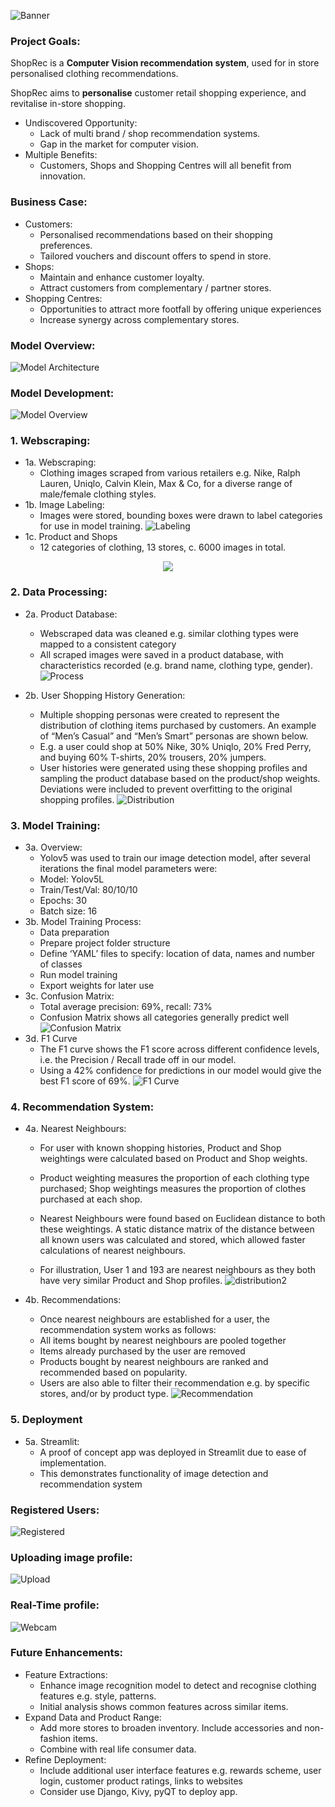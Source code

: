 ![Banner](/Deployment/images/Banner_4.png)

### Project Goals:

ShopRec is a **Computer Vision recommendation system**, used for in store personalised clothing recommendations.

ShopRec aims to **personalise** customer retail shopping experience, and revitalise in-store shopping.

- Undiscovered Opportunity:
  * Lack of multi brand / shop recommendation systems.
  * Gap in the market for computer vision.
- Multiple Benefits: 
  * Customers, Shops and Shopping Centres will all benefit from innovation.

### Business Case:

- Customers:
  * Personalised recommendations based on their shopping preferences.
  * Tailored vouchers and discount offers to spend in store.
- Shops:
  * Maintain and enhance customer loyalty.
  * Attract customers from complementary / partner stores.
- Shopping Centres:
  * Opportunities to attract more footfall by offering unique experiences
  * Increase synergy across complementary stores.


### Model Overview:
![Model Architecture](/Deployment/images/architecture.jpg)


### Model Development:
![Model Overview](/Deployment/images/overview.jpg)

### 1. Webscraping:
- 1a. Webscraping:
  * Clothing images scraped from various retailers e.g. Nike, Ralph Lauren, Uniqlo, Calvin Klein, Max & Co, for a diverse range of male/female clothing styles. 
- 1b. Image Labeling:
  * Images were stored, bounding boxes were drawn to label categories for use in model training.
![Labeling](Deployment/images/labeling.jpg)
- 1c. Product and Shops
  * 12 categories of clothing, 13 stores, c. 6000 images in total.

<p align="center">
  <img src="Deployment/images/chart.jpg">
</p>
<!-- ![Chart](Deployment/images/chart.jpg) -->

### 2. Data Processing:
- 2a. Product Database:
  * Webscraped data was cleaned e.g. similar clothing types were mapped to a consistent category
  * All scraped images were saved in a product database, with characteristics recorded (e.g. brand name, clothing type, gender).
![Process](Deployment/images/data_process.jpg)

- 2b. User Shopping History Generation:
  * Multiple shopping personas were created to represent the distribution of clothing items purchased by customers. An example of “Men’s Casual” and “Men’s Smart” personas are      shown below.
  * E.g. a user could shop at 50% Nike, 30% Uniqlo, 20% Fred Perry, and buying 60% T-shirts, 20% trousers, 20% jumpers.
  * User histories were generated using these shopping profiles and sampling the product database based on the product/shop weights. Deviations were included to prevent              overfitting to the original shopping profiles.
![Distribution](Deployment/images/distribution.jpg)

### 3. Model Training:
- 3a. Overview:
  * Yolov5 was used to train our image detection model, after several iterations the final model parameters were:
  * Model: Yolov5L
  * Train/Test/Val: 80/10/10
  * Epochs: 30
  * Batch size: 16
- 3b. Model Training Process:
  * Data preparation
  * Prepare project folder structure
  * Define ‘YAML’ files to specify: location of data, names and number of classes
  * Run model training
  * Export weights for later use
- 3c. Confusion Matrix:
  * Total average precision: 69%, recall: 73%
  * Confusion Matrix shows all categories generally predict well
![Confusion Matrix](Deployment/images/confusion_matrix.jpg)
- 3d. F1 Curve
  * The F1 curve shows the F1 score across different confidence levels, i.e. the Precision / Recall trade off in our model.
  * Using a 42% confidence for predictions in our model would give the best F1 score of 69%.
![F1 Curve](Deployment/images/f1.jpg)

### 4. Recommendation System:
- 4a. Nearest Neighbours:
  * For user with known shopping histories, Product and Shop weightings were calculated based on Product and Shop weights.

  * Product weighting measures the proportion of each clothing type purchased; Shop weightings measures the proportion of clothes purchased at each shop.

  * Nearest Neighbours were found based on Euclidean distance to both these weightings. A static distance matrix of the distance between all known users was calculated and          stored, which allowed faster calculations of nearest neighbours.

  * For illustration, User 1 and 193 are nearest neighbours as they both have very similar Product and Shop profiles.
![distribution2](Deployment/images/distribution2.jpg)

- 4b. Recommendations:
   * Once nearest neighbours are established for a user, the recommendation system works as follows:
   * All items bought by nearest neighbours are pooled together
   * Items already purchased by the user are removed
   * Products bought by nearest neighbours are ranked and recommended based on popularity.
   * Users are also able to filter their recommendation e.g. by specific stores, and/or by product type.
![Recommendation](Deployment/images/rec_ex1.jpg)

### 5. Deployment
- 5a. Streamlit:
  * A proof of concept app was deployed in Streamlit due to ease of implementation.
  * This demonstrates functionality of image detection and recommendation system
### Registered Users:
![Registered](Deployment/images/Recommendation_video.gif)

### Uploading image profile:
![Upload](Deployment/images/Load_image_Demo.gif)

### Real-Time profile:
![Webcam](Deployment/images/vision_recommendation.gif)

### Future Enhancements:
- Feature Extractions:
  * Enhance image recognition model to detect and recognise clothing features e.g. style, patterns. 
  * Initial analysis shows common features across similar items.
- Expand Data and Product Range:
  * Add more stores to broaden inventory. Include accessories and non-fashion items.
  * Combine with real life consumer data.
- Refine Deployment:
  * Include additional user interface features e.g. rewards scheme, user login, customer product ratings, links to websites
  * Consider use Django, Kivy, pyQT to deploy app.

